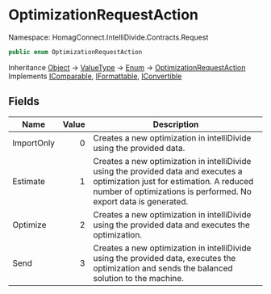 # OptimizationRequestAction

Namespace: HomagConnect.IntelliDivide.Contracts.Request

```csharp
public enum OptimizationRequestAction
```

Inheritance [Object](https://docs.microsoft.com/en-us/dotnet/api/system.object) → [ValueType](https://docs.microsoft.com/en-us/dotnet/api/system.valuetype) → [Enum](https://docs.microsoft.com/en-us/dotnet/api/system.enum) → [OptimizationRequestAction](./homagconnect.intellidivide.contracts.request.optimizationrequestaction.md)<br>
Implements [IComparable](https://docs.microsoft.com/en-us/dotnet/api/system.icomparable), [IFormattable](https://docs.microsoft.com/en-us/dotnet/api/system.iformattable), [IConvertible](https://docs.microsoft.com/en-us/dotnet/api/system.iconvertible)

## Fields

| Name | Value | Description |
| --- | --: | --- |
| ImportOnly | 0 | Creates a new optimization in intelliDivide using the provided data. |
| Estimate | 1 | Creates a new optimization in intelliDivide using the provided data and executes a optimization just for estimation. A reduced number of optimizations is performed. No export data is generated. |
| Optimize | 2 | Creates a new optimization in intelliDivide using the provided data and executes the optimization. |
| Send | 3 | Creates a new optimization in intelliDivide using the provided data, executes the optimization and sends the balanced solution to the machine. |
